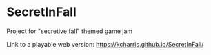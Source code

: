 # SecretInFall
Project for "secretive fall" themed game jam

Link to a playable web version: https://kcharris.github.io/SecretInFall/
